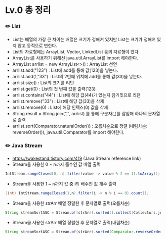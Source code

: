 # Lv.0 총 정리

###        ✏️ List

- List는 배열의 가장 큰 차이는 배열은 크기가 정해져 있지만 List는 크기가 정해져 있지 않고 동적으로 변한다. </br>
- List의 자료형에는 ArrayList, Vector, LinkedList 등의 자료형이 있다. </br>
- ArrayList를 사용하기 위해선 java.util.ArrayList를 import 해야한다. </br>
- ArrayList<Integer> arrlist = new ArrayList<>() : ArrayList 선언 </br>
- arrlist.add("123") : List에 add를 통해 값(123)을 넣는다. </br>
- arrlist.add(1,"33") : List의 2번째 위치에 add를 통해 값(33)을 넣는다. </br>
- arrlist.size() : List의 크기를 리턴 </br>
- arrlist.get(0) : List의 첫 번째 값을 출력(123) </br>
- arrlist.contains("44") : List에 해당 값(44)가 있는지 참거짓으로 리턴 </br>
- arrlist.remove("33") : List에 해당 값(33)을 삭제 </br>
- arrlist.remove(0) : List에 해당 인덱스(0) 값을 삭제 </br>
- String result = String.join(",", arrlist) 를 통해 구분자(,)를 삽입해 하나의 문자열로 출력 </br>
- arrlist.sort(Comparator.naturalOrder()) : 오름차순으로 정렬 (내림차순: reverseOrder()), java.util.Comparator를 import 해야한다.


###        ✏️ Java Stream

- https://wakestand.tistory.com/419 (Java Stream reference link) </br>
- Stream을 사용한 0 ~ n까지 홀수인 값 배열 출력</br>
```java
IntStream.rangeClosed(0, n).filter(value -> value % 2 == 1).toArray();
```
- Stream을 사용한 1 ~ n까지 값 중 i의 배수인 값 개수 출력</br>
```java
(int) IntStream.rangeClosed(1,n).filter(i -> n % i == 0).count();
```
- Stream을 사용한 strArr 배열 정렬한 후 문자열로 출력(오름차순) </br>
```java
String streamSortASC = Stream.of(strArr).sorted().collect(Collectors.joining());
```
- Stream을 사용한 strArr 배열 정렬한 후 문자열로 출력(내림차순) </br>
```java
String streamSortASC = Stream.of(strArr).sorted(Comparator.reverseOrder()).collect(Collectors.joining());
```
